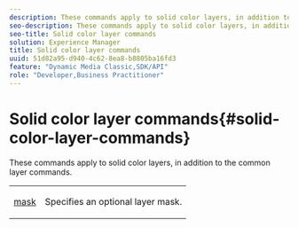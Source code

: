 ```yaml
---
description: These commands apply to solid color layers, in addition to the common layer commands.
seo-description: These commands apply to solid color layers, in addition to the common layer commands.
seo-title: Solid color layer commands
solution: Experience Manager
title: Solid color layer commands
uuid: 51d82a95-d940-4c62-8ea8-b8805ba16fd3
feature: "Dynamic Media Classic,SDK/API"
role: "Developer,Business Practitioner"
---
```


# Solid color layer commands{#solid-color-layer-commands}

These commands apply to solid color layers, in addition to the common layer commands.

<table id="simpletable_4E563E4C797E45F390340258170BDCE4"> 
 <tr class="strow"> 
  <td class="stentry"> <p><a href="../../../../../../is-api/http-ref/image-serving-api-ref/c-http-protocol-reference/c-command-reference/r-mask.md#reference-922254e027404fb890b850e2723ee06e" type="reference" format="dita" scope="local"> mask</a> </p> </td> 
  <td class="stentry"> <p>Specifies an optional layer mask. </p></td> 
 </tr> 
</table>

